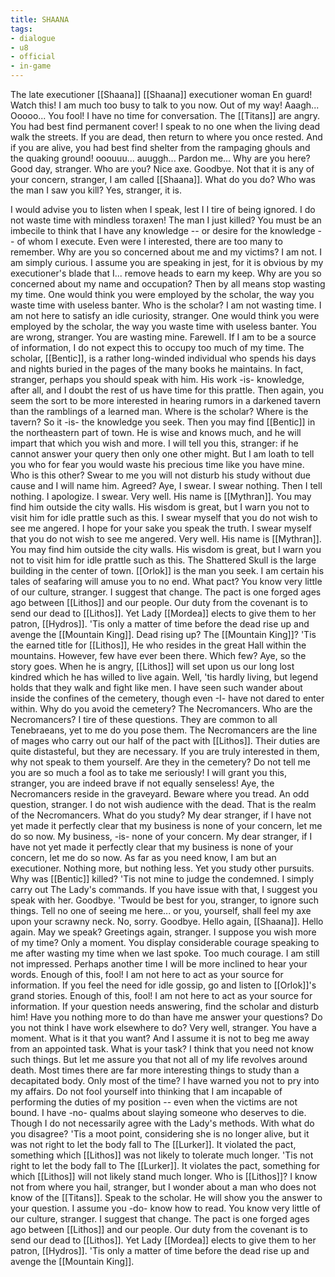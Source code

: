 ```yaml
---
title: SHAANA
tags:
- dialogue
- u8
- official
- in-game
---
```


The late executioner [[Shaana]] 
[[Shaana]] 
executioner 
woman 
En guard! 
Watch this! 
I am much too busy to talk to you now. Out of my way! 
Aaagh... 
Ooooo... 
You fool! I have no time for conversation. The [[Titans]] are angry. You had best find permanent cover! 
I speak to no one when the living dead walk the streets. If you are dead, then return to where you once rested. And if you are alive, you had best find shelter from the rampaging ghouls and the quaking ground! 
ooouuu...
auuggh...
Pardon me... 
Why are you here? 
Good day, stranger. 
Who are you? 
Nice axe. 
Goodbye. 
Not that it is any of your concern, stranger, I am called [[Shaana]]. 
What do you do? 
Who was the man I saw you kill? 
Yes, stranger, it is. 

I would advise you to listen when I speak, lest I I tire of being ignored. 
I do not waste time with mindless toraxen! 
The man I just killed? You must be an imbecile to think that I have any knowledge -- or desire for the knowledge -- of whom I execute. Even were I interested, there are too many to remember. Why are you so concerned about me and my victims? 
I am not. 
I am simply curious. 
I assume you are speaking in jest, for it is obvious by my executioner's blade that I... remove heads to earn my keep. Why are you so concerned about my name and occupation? 
Then by all means stop wasting my time. One would think you were employed by the scholar, the way you waste time with useless banter. 
Who is the scholar? 
I am not wasting time. 
I am not here to satisfy an idle curiosity, stranger. One would think you were employed by the scholar, the way you waste time with useless banter. 
You are wrong, stranger. You are wasting mine. Farewell. 
If I am to be a source of information, I do not expect this to occupy too much of my time. The scholar, [[Bentic]], is a rather long-winded individual who spends his days and nights buried in the pages of the many books he maintains. In fact, stranger, perhaps you should speak with him. His work -is- knowledge, after all, and I doubt the rest of us have time for this prattle. Then again, you seem the sort to be more interested in hearing rumors in a darkened tavern than the ramblings of a learned man. 
Where is the scholar? 
Where is the tavern? 
So it -is- the knowledge you seek. Then you may find [[Bentic]] in the northeastern part of town. He is wise and knows much, and he will impart that which you wish and more. I will tell you this, stranger: if he cannot answer your query then only one other might. But I am loath to tell you who for fear you would waste his precious time like you have mine. 
Who is this other? 
Swear to me you will not disturb his study without due cause and I will name him. Agreed? 
Aye, I swear. 
I swear nothing. 
Then I tell nothing. 
I apologize. I swear. 
Very well. His name is [[Mythran]]. You may find him outside the city walls. His wisdom is great, but I warn you not to visit him for idle prattle such as this. I swear myself that you do not wish to see me angered. 
I hope for your sake you speak the truth. I swear myself that you do not wish to see me angered. Very well. His name is [[Mythran]]. You may find him outside the city walls. His wisdom is great, but I warn you not to visit him for idle prattle such as this. 
The Shattered Skull is the large building in the center of town. [[Orlok]] is the man you seek. I am certain his tales of seafaring will amuse you to no end. 
What pact? 
You know very little of our culture, stranger. I suggest that change. The pact is one forged ages ago between [[Lithos]] and our people. Our duty from the covenant is to send our dead to [[Lithos]]. Yet Lady [[Mordea]] elects to give them to her patron, [[Hydros]]. 'Tis only a matter of time before the dead rise up and avenge the [[Mountain King]]. 
Dead rising up? 
The [[Mountain King]]? 
'Tis the earned title for [[Lithos]], He who resides in the great Hall within the mountains. However, few have ever been there. 
Which few? 
Aye, so the story goes. When he is angry, [[Lithos]] will set upon us our long lost kindred which he has willed to live again. Well, 'tis hardly living, but legend holds that they walk and fight like men. I have seen such wander about inside the confines of the cemetery, though even -I- have not dared to enter within. 
Why do you avoid the cemetery? 
The Necromancers. 
Who are the Necromancers? 
I tire of these questions. They are common to all Tenebraeans, yet to me do you pose them. The Necromancers are the line of mages who carry out our half of the pact with [[Lithos]]. Their duties are quite distasteful, but they are necessary. If you are truly interested in them, why not speak to them yourself. 
Are they in the cemetery? 
Do not tell me you are so much a fool as to take me seriously! I will grant you this, stranger, you are indeed brave if not equally senseless! Aye, the Necromancers reside in the graveyard. Beware where you tread. 
An odd question, stranger. I do not wish audience with the dead. That is the realm of the Necromancers. 
What do you study? 
My dear stranger, if I have not yet made it perfectly clear that my business is none of your concern, let me do so now. My business, -is- none of your concern. 
My dear stranger, if I have not yet made it perfectly clear that my business is none of your concern, let me do so now. As far as you need know, I am but an executioner. Nothing more, but nothing less. 
Yet you study other pursuits. 
Why was [[Bentic]] killed? 
'Tis not mine to judge the condemned. I simply carry out The Lady's commands. If you have issue with that, I suggest you speak with her. Goodbye. 
'Twould be best for you, stranger, to ignore such things.	Tell no one of seeing me here... or you, yourself, shall feel my axe upon your scrawny neck. 
No, sorry. Goodbye. 
Hello again, [[Shaana]]. 
Hello again. 
May we speak? 
Greetings again, stranger. I suppose you wish more of my time? 
Only a moment. 
You display considerable courage speaking to me after wasting my time when we last spoke. Too much courage. I am still not impressed. Perhaps another time I will be more inclined to hear your words. 
Enough of this, fool! I am not here to act as your source for information. If you feel the need for idle gossip, go and listen to [[Orlok]]'s grand stories. 
Enough of this, fool! I am not here to act as your source for information. If your question needs answering, find the scholar and disturb him! 
Have you nothing more to do than have me answer your questions?	Do you not think I have work elsewhere to do? 
Very well, stranger. You have a moment. What is it that you want? And I assume it is not to beg me away from an appointed task. 
What is your task? 
I think that you need not know such things. But let me assure you that not all of my life revolves around death. Most times there are far more interesting things to study than a decapitated body. 
Only most of the time? 
I have warned you not to pry into my affairs. Do not fool yourself into thinking that I am incapable of performing the duties of my position -- even when the victims are not bound. I have -no- qualms about slaying someone who deserves to die. 
Though I do not necessarily agree with the Lady's methods. 
With what do you disagree? 
'Tis a moot point, considering she is no longer alive, but it was not right to let the body fall to The [[Lurker]]. It violated the pact, something which [[Lithos]] was not likely to tolerate much longer. 
'Tis not right to let the body fall to The [[Lurker]]. It violates the pact, something for which [[Lithos]] will not likely stand much longer. 
Who is [[Lithos]]? 
I know not from where you hail, stranger, but I wonder about a man who does not know of the [[Titans]]. Speak to the scholar.  He will show you the answer to your question. I assume you -do- know how to read. 
You know very little of our culture, stranger. I suggest that change. The pact is one forged ages ago between [[Lithos]] and our people.	Our duty from the covenant is to send our dead to [[Lithos]]. Yet Lady [[Mordea]] elects to give them to her patron, [[Hydros]]. 'Tis only a matter of time before the dead rise up and avenge the [[Mountain King]]. 